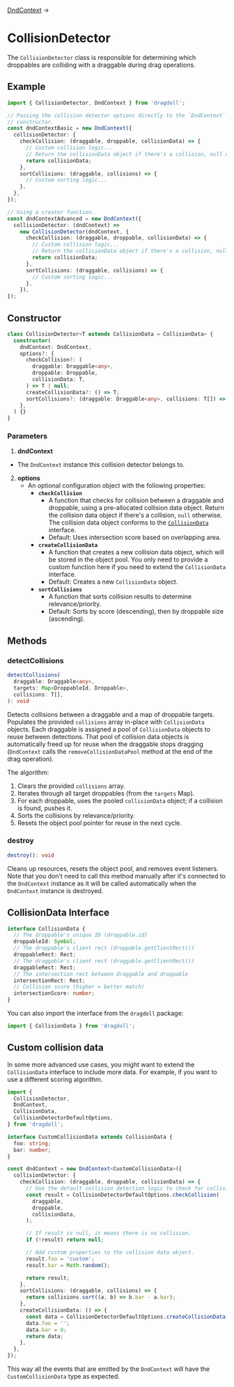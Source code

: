 [DndContext](/dnd-context) →

# CollisionDetector

The `CollisionDetector` class is responsible for determining which droppables are colliding with a draggable during drag operations.

## Example

```ts
import { CollisionDetector, DndContext } from 'dragdoll';

// Passing the collision detector options directly to the `DndContext`
// constructor.
const dndContextBasic = new DndContext({
  collisionDetector: {
    checkCollision: (draggable, droppable, collisionData) => {
      // Custom collision logic...
      // Return the collisionData object if there's a collision, null otherwise
      return collisionData;
    },
    sortCollisions: (draggable, collisions) => {
      // Custom sorting logic...
    },
  },
});

// Using a creator function.
const dndContextAdvanced = new DndContext({
  collisionDetector: (dndContext) =>
    new CollisionDetector(dndContext, {
      checkCollision: (draggable, droppable, collisionData) => {
        // Custom collision logic...
        // Return the collisionData object if there's a collision, null otherwise
        return collisionData;
      },
      sortCollisions: (draggable, collisions) => {
        // Custom sorting logic...
      },
    }),
});
```

## Constructor

```ts
class CollisionDetector<T extends CollisionData = CollisionData> {
  constructor(
    dndContext: DndContext,
    options?: {
      checkCollision?: (
        draggable: Draggable<any>,
        droppable: Droppable,
        collisionData: T,
      ) => T | null;
      createCollisionData?: () => T;
      sortCollisions?: (draggable: Draggable<any>, collisions: T[]) => T[];
    },
  ) {}
}
```

### Parameters

1. **dndContext**

- The `DndContext` instance this collision detector belongs to.

2. **options**
   - An optional configuration object with the following properties:
     - **`checkCollision`**
       - A function that checks for collision between a draggable and droppable, using a pre-allocated collision data object. Return the collision data object if there's a collision, `null` otherwise. The collision data object conforms to the [`CollisionData`](#collisiondata-interface) interface.
       - Default: Uses intersection score based on overlapping area.
     - **`createCollisionData`**
       - A function that creates a new collision data object, which will be stored in the object pool. You only need to provide a custom function here if you need to extend the `CollisionData` interface.
       - Default: Creates a new `CollisionData` object.
     - **`sortCollisions`**
       - A function that sorts collision results to determine relevance/priority.
       - Default: Sorts by score (descending), then by droppable size (ascending).

## Methods

### detectCollisions

```ts
detectCollisions(
  draggable: Draggable<any>,
  targets: Map<DroppableId, Droppable>,
  collisions: T[],
): void
```

Detects collisions between a draggable and a map of droppable targets. Populates the provided `collisions` array in-place with `CollisionData` objects. Each draggable is assigned a pool of `CollisionData` objects to reuse between detections. That pool of collision data objects is automatically freed up for reuse when the draggable stops dragging (`DndContext` calls the `removeCollisionDataPool` method at the end of the drag operation).

The algorithm:

1. Clears the provided `collisions` array.
2. Iterates through all target droppables (from the `targets` Map).
3. For each droppable, uses the pooled `collisionData` object; if a collision is found, pushes it.
4. Sorts the collisions by relevance/priority.
5. Resets the object pool pointer for reuse in the next cycle.

### destroy

```ts
destroy(): void
```

Cleans up resources, resets the object pool, and removes event listeners. Note that you don't need to call this method manually after it's connected to the `DndContext` instance as it will be called automatically when the `DndContext` instance is destroyed.

## CollisionData Interface

```ts
interface CollisionData {
  // The droppable's unique ID (droppable.id)
  droppableId: Symbol;
  // The droppable's client rect (droppable.getClientRect())
  droppableRect: Rect;
  // The draggable's client rect (draggable.getClientRect())
  draggableRect: Rect;
  // The intersection rect between draggable and droppable
  intersectionRect: Rect;
  // Collision score (higher = better match)
  intersectionScore: number;
}
```

You can also import the interface from the `dragdoll` package:

```ts
import { CollisionData } from 'dragdoll';
```

## Custom collision data

In some more advanced use cases, you might want to extend the `CollisionData` interface to include more data. For example, if you want to use a different scoring algorithm.

```ts
import {
  CollisionDetector,
  DndContext,
  CollisionData,
  CollisionDetectorDefaultOptions,
} from 'dragdoll';

interface CustomCollisionData extends CollisionData {
  foo: string;
  bar: number;
}

const dndContext = new DndContext<CustomCollisionData>({
  collisionDetector: {
    checkCollision: (draggable, droppable, collisionData) => {
      // Use the default collision detection logic to check for collision
      const result = CollisionDetectorDefaultOptions.checkCollision(
        draggable,
        droppable,
        collisionData,
      );

      // If result is null, it means there is no collision.
      if (!result) return null;

      // Add custom properties to the collision data object.
      result.foo = 'custom';
      result.bar = Math.random();

      return result;
    },
    sortCollisions: (draggable, collisions) => {
      return collisions.sort((a, b) => b.bar - a.bar);
    },
    createCollisionData: () => {
      const data = CollisionDetectorDefaultOptions.createCollisionData() as CustomCollisionData;
      data.foo = '';
      data.bar = 0;
      return data;
    },
  },
});
```

This way all the events that are emitted by the `DndContext` will have the `CustomCollisionData` type as expected.
